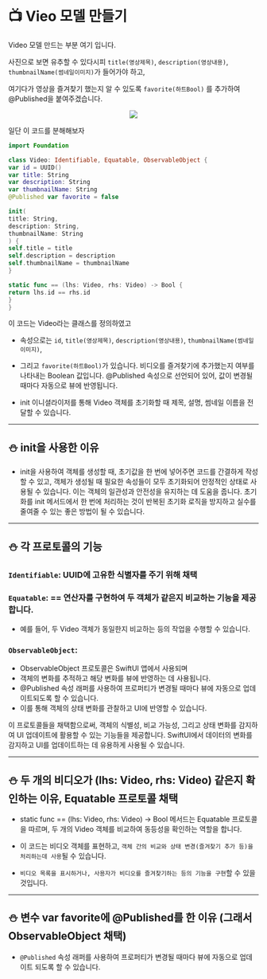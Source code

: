 #  📺 Vieo 모델 만들기

Video 모델 만드는 부분 여기 입니다.


사진으로 보면 유추할 수 있다시피 `title(영상제목)`, `description(영상내용)`, `thumbnailName(썸네일이미지)`가 들어가야 하고,

여기다가 영상을 즐겨찾기 했는지 알 수 있도록 `favorite(하트Bool)` 를 추가하여 @Published을 붙여주겠습니다.
 <p align="center">
  <img src="https://github.com/Acasiax/tvOS/assets/117105267/a63c26ae-6ab3-43f3-b65e-90df1eefd6feL">
</p>


일단 이 코드를 분해해보자


```swift
import Foundation

class Video: Identifiable, Equatable, ObservableObject {
var id = UUID()
var title: String
var description: String
var thumbnailName: String
@Published var favorite = false

init(
title: String,
description: String,
thumbnailName: String
) {
self.title = title
self.description = description
self.thumbnailName = thumbnailName
}

static func == (lhs: Video, rhs: Video) -> Bool {
return lhs.id == rhs.id
}
}
```


이 코드는 Video라는 클래스를 정의하였고
- 속성으로는 `id`, `title(영상제목)`, `description(영상내용)`, `thumbnailName(썸네일이미지)`,
- 그리고 `favorite(하트Bool)`가 있습니다. 비디오를 즐겨찾기에 추가했는지 여부를 나타내는 Boolean 값입니다. @Published 속성으로 선언되어 있어, 값이 변경될 때마다 자동으로 뷰에 반영됩니다.

- init 이니셜라이저를 통해 Video 객체를 초기화할 때 제목, 설명, 썸네일 이름을 전달할 수 있습니다.

***
## ⛄ init을 사용한 이유 
- init을 사용하여 객체를 생성할 때, 초기값을 한 번에 넣어주면 코드를 간결하게 작성할 수 있고, 객체가 생성될 때 필요한 속성들이 모두 초기화되어 안정적인 상태로 사용될 수 있습니다. 이는 객체의 일관성과 안전성을 유지하는 데 도움을 줍니다. 초기화를 init 메서드에서 한 번에 처리하는 것이 반복된 초기화 로직을 방지하고 실수를 줄여줄 수 있는 좋은 방법이 될 수 있습니다.

***
## ⛄ 각 프로토콜의 기능
### `Identifiable`: UUID에 고유한 식별자를 주기 위해 채택
### `Equatable`: == 연산자를 구현하여 두 객체가 같은지 비교하는 기능을 제공합니다. 
- 예를 들어, 두 Video 객체가 동일한지 비교하는 등의 작업을 수행할 수 있습니다.
### `ObservableObject`:
- ObservableObject 프로토콜은 SwiftUI 앱에서 사용되며
- 객체의 변화를 추적하고 해당 변화를 뷰에 반영하는 데 사용됩니다.
- @Published 속성 래퍼를 사용하여 프로퍼티가 변경될 때마다 뷰에 자동으로 업데이트되도록 할 수 있습니다.
- 이를 통해 객체의 상태 변화를 관찰하고 UI에 반영할 수 있습니다.
  
이 프로토콜들을 채택함으로써, 객체의 식별성, 비교 가능성, 그리고 상태 변화를 감지하여 UI 업데이트에 활용할 수 있는 기능들을 제공합니다. SwiftUI에서 데이터의 변화를 감지하고 UI를 업데이트하는 데 유용하게 사용될 수 있습니다.
***
## ⛄ 두 개의 비디오가 (lhs: Video, rhs: Video) 같은지 확인하는 이유, Equatable 프로토콜 채택
- static func == (lhs: Video, rhs: Video) -> Bool 메서드는 Equatable 프로토콜을 따르며, 두 개의 Video 객체를 비교하여 동등성을 확인하는 역할을 합니다.
  
- 이 코드는 비디오 객체를 표현하고, `객체 간의 비교와 상태 변경(즐겨찾기 추가 등)을 처리하는데 사용`될 수 있습니다. 
- `비디오 목록을 표시하거나, 사용자가 비디오를 즐겨찾기하는 등의 기능을 구현`할 수 있을 것입니다.
***
## ⛄ 변수 var favorite에 @Published를 한 이유 (그래서 ObservableObject 채택)
- `@Published` 속성 래퍼를 사용하여 프로퍼티가 변경될 때마다 뷰에 자동으로 업데이트 되도록 할 수 있습니다.
